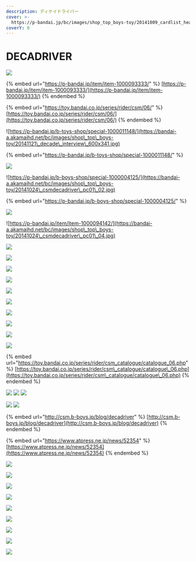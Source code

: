 ```yaml
---
description: ディケイドライバー
cover: >-
  https://p-bandai.jp/bc/images/shop_top_boys-toy/20141009_cardlist_header_bg.jpg
coverY: 0
---
```


# DECADRIVER

![](https://toy.bandai.co.jp/assets/rider/images/csm\_catalogue/catalogue/tit\_06.png)

{% embed url="https://p-bandai.jp/item/item-1000093333/" %}
[https://p-bandai.jp/item/item-1000093333/](https://p-bandai.jp/item/item-1000093333/)
{% endembed %}

{% embed url="https://toy.bandai.co.jp/series/rider/csm/06/" %}
[https://toy.bandai.co.jp/series/rider/csm/06/](https://toy.bandai.co.jp/series/rider/csm/06/)
{% endembed %}

![https://p-bandai.jp/b-toys-shop/special-1000011148/](https://bandai-a.akamaihd.net/bc/images/shop\_top\_boys-toy/20141121\_decade\_interview\_600x341.jpg)

{% embed url="https://p-bandai.jp/b-toys-shop/special-1000011148/" %}

![](https://bandai-a.akamaihd.net/bc/images/shop\_top\_boys-toy/20141024\_csmdecadriver\_pc01\_01.jpg)

![https://p-bandai.jp/b-boys-shop/special-1000004125/](https://bandai-a.akamaihd.net/bc/images/shop\_top\_boys-toy/20141024\_csmdecadriver\_pc01\_02.jpg)

{% embed url="https://p-bandai.jp/b-boys-shop/special-1000004125/" %}

![](https://bandai-a.akamaihd.net/bc/images/shop\_top\_boys-toy/20141024\_csmdecadriver\_pc01\_03.jpg)

![https://p-bandai.jp/item/item-1000094142/](https://bandai-a.akamaihd.net/bc/images/shop\_top\_boys-toy/20141024\_csmdecadriver\_pc01\_04.jpg)

![](https://bandai-a.akamaihd.net/bc/images/shop\_top\_boys-toy/20141024\_csmdecadriver\_pc01\_05.jpg)

![](https://bandai-a.akamaihd.net/bc/images/shop\_top\_boys-toy/20141024\_csmdecadriver\_pc01\_06.jpg)

![](https://bandai-a.akamaihd.net/bc/images/shop\_top\_boys-toy/20141024\_csmdecadriver\_pc01\_07.jpg)

![](https://bandai-a.akamaihd.net/bc/img/model/xl/1000093333\_1.jpg)

![](https://bandai-a.akamaihd.net/bc/img/model/xl/1000093333\_2.jpg)

![](https://bandai-a.akamaihd.net/bc/img/model/xl/1000093333\_3.jpg)

![](https://bandai-a.akamaihd.net/bc/img/model/xl/1000093333\_4.jpg)

![](https://bandai-a.akamaihd.net/bc/img/model/xl/1000093333\_5.jpg)

![](https://bandai-a.akamaihd.net/bc/img/model/xl/1000093333\_6.jpg)

![](https://bandai-a.akamaihd.net/bc/img/model/xl/1000093333\_7.jpg)

{% embed url="https://toy.bandai.co.jp/series/rider/csm_catalogue/catalogue_06.php" %}
[https://toy.bandai.co.jp/series/rider/csm\_catalogue/catalogue\_06.php](https://toy.bandai.co.jp/series/rider/csm\_catalogue/catalogue\_06.php)
{% endembed %}

![](https://toy.bandai.co.jp/assets/rider/images/csm\_catalogue/catalogue/06/img\_molding\_01.png) ![](https://toy.bandai.co.jp/assets/rider/images/csm\_catalogue/catalogue/06/img\_henshin\_01.png) ![](https://toy.bandai.co.jp/assets/rider/images/csm\_catalogue/catalogue/06/img\_others\_01.png)

![](https://toy.bandai.co.jp/assets/rider/images/csm\_catalogue/catalogue/06/img\_set\_01.jpg) ![](https://toy.bandai.co.jp/assets/rider/images/csm\_catalogue/catalogue/06/img\_set\_02.jpg)

{% embed url="http://csm.b-boys.jp/blog/decadriver" %}
[http://csm.b-boys.jp/blog/decadriver](http://csm.b-boys.jp/blog/decadriver)
{% endembed %}

{% embed url="https://www.atpress.ne.jp/news/52354" %}
[https://www.atpress.ne.jp/news/52354](https://www.atpress.ne.jp/news/52354)
{% endembed %}

![](https://www.atpress.ne.jp/releases/52354/img\_52354\_1.jpg)

![](https://www.atpress.ne.jp/releases/52354/img\_52354\_2.jpg)

![](https://www.atpress.ne.jp/releases/52354/img\_52354\_3.jpg)

![](https://www.atpress.ne.jp/releases/52354/img\_52354\_4.jpg)

![](https://www.atpress.ne.jp/releases/52354/img\_52354\_5.jpg)

![](https://www.atpress.ne.jp/releases/52354/img\_52354\_6.jpg)

![](https://www.atpress.ne.jp/releases/52354/img\_52354\_7.jpg)

![](https://www.atpress.ne.jp/releases/52354/img\_52354\_8.jpg)

![](https://www.atpress.ne.jp/releases/52354/img\_52354\_9.jpg)
